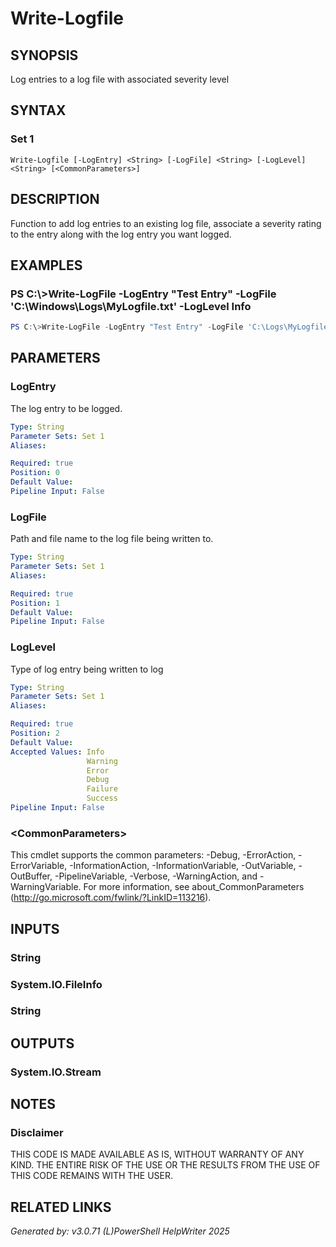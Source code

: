 ﻿# Write-Logfile

## SYNOPSIS
Log entries to a log file with associated severity level

## SYNTAX

### Set 1
```
Write-Logfile [-LogEntry] <String> [-LogFile] <String> [-LogLevel] <String> [<CommonParameters>]
```

## DESCRIPTION
Function to add log entries to an existing log file, associate a severity rating to the entry along with the log entry you want logged.

## EXAMPLES

### PS C:\\\>Write-LogFile -LogEntry "Test Entry" -LogFile 'C:\\Windows\\Logs\\MyLogfile.txt' -LogLevel Info

```powershell
PS C:\>Write-LogFile -LogEntry "Test Entry" -LogFile 'C:\Logs\MyLogfile.txt' -LogLevel 3
```

## PARAMETERS

### LogEntry
The log entry to be logged.

```yaml
Type: String
Parameter Sets: Set 1
Aliases: 

Required: true
Position: 0
Default Value: 
Pipeline Input: False
```

### LogFile
Path and file name to the log file being written to.

```yaml
Type: String
Parameter Sets: Set 1
Aliases: 

Required: true
Position: 1
Default Value: 
Pipeline Input: False
```

### LogLevel
Type of log entry being written to log

```yaml
Type: String
Parameter Sets: Set 1
Aliases: 

Required: true
Position: 2
Default Value: 
Accepted Values: Info
                 Warning
                 Error
                 Debug
                 Failure
                 Success
Pipeline Input: False
```

### \<CommonParameters\>
This cmdlet supports the common parameters: -Debug, -ErrorAction, -ErrorVariable, -InformationAction, -InformationVariable, -OutVariable, -OutBuffer, -PipelineVariable, -Verbose, -WarningAction, and -WarningVariable. For more information, see about_CommonParameters (http://go.microsoft.com/fwlink/?LinkID=113216).

## INPUTS

### String


### System.IO.FileInfo


### String


## OUTPUTS

### System.IO.Stream


## NOTES

### Disclaimer
THIS CODE IS MADE AVAILABLE AS IS, WITHOUT WARRANTY OF ANY KIND. THE ENTIRE RISK OF THE USE OR THE RESULTS FROM THE USE OF THIS CODE REMAINS WITH THE USER.

## RELATED LINKS


*Generated by: v3.0.71 (L)PowerShell HelpWriter 2025*
